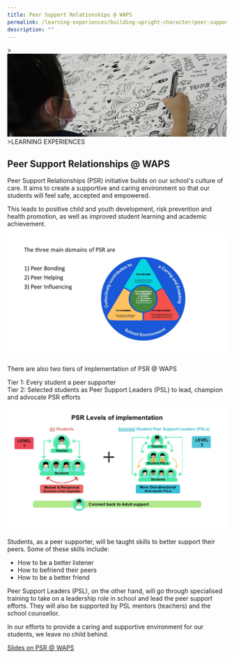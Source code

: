 ```yaml
---
title: Peer Support Relationships @ WAPS
permalink: /learning-experiences/building-upright-character/peer-support-relationships-at-waps/
description: ""
---
```

&gt;![](/images/Learning%20Experiences/learning-experiences_banner.jpg)
&gt;LEARNING EXPERIENCES

## Peer Support Relationships @ WAPS


Peer Support Relationships (PSR) initiative builds on our school's culture of care. It aims to create a supportive and caring environment so that our students will feel safe, accepted and empowered.&nbsp;

  

This leads to positive child and youth development, risk prevention and health promotion, as well as improved student learning and academic achievement.

![](/images/Learning%20Experiences/Peer%20Support%20Relationships%201.jpg)

There are also two tiers of implementation of PSR @ WAPS

  

Tier 1: Every student a peer supporter<br>
Tier 2: Selected students as Peer Support Leaders (PSL) to lead, champion and advocate PSR efforts


![](/images/Learning%20Experiences/Peer%20Support%20Relationships%202.jpg)


Students, as a peer supporter, will be taught skills to better support their peers. Some of these skills include:&nbsp;

*   How to be a better listener
*   How to befriend their peers
*   How to be a better friend&nbsp;

  

Peer Support Leaders (PSL), on the other hand, will go through specialised training to take on a leadership role in school and lead the peer support efforts. They will also be supported by PSL mentors (teachers) and the school counsellor.&nbsp;

  

In our efforts to provide a caring and supportive environment for our students, we leave no child behind.&nbsp;

  
[Slides on PSR @ WAPS](/files/PSR%20%20WAPS.pdf)<br>
